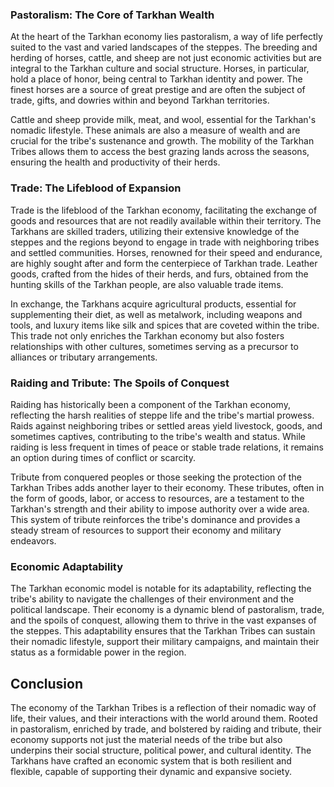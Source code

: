 ### Pastoralism: The Core of Tarkhan Wealth

At the heart of the Tarkhan economy lies pastoralism, a way of life perfectly suited to the vast and varied landscapes of the steppes. The breeding and herding of horses, cattle, and sheep are not just economic activities but are integral to the Tarkhan culture and social structure. Horses, in particular, hold a place of honor, being central to Tarkhan identity and power. The finest horses are a source of great prestige and are often the subject of trade, gifts, and dowries within and beyond Tarkhan territories.

Cattle and sheep provide milk, meat, and wool, essential for the Tarkhan's nomadic lifestyle. These animals are also a measure of wealth and are crucial for the tribe's sustenance and growth. The mobility of the Tarkhan Tribes allows them to access the best grazing lands across the seasons, ensuring the health and productivity of their herds.

### Trade: The Lifeblood of Expansion

Trade is the lifeblood of the Tarkhan economy, facilitating the exchange of goods and resources that are not readily available within their territory. The Tarkhans are skilled traders, utilizing their extensive knowledge of the steppes and the regions beyond to engage in trade with neighboring tribes and settled communities. Horses, renowned for their speed and endurance, are highly sought after and form the centerpiece of Tarkhan trade. Leather goods, crafted from the hides of their herds, and furs, obtained from the hunting skills of the Tarkhan people, are also valuable trade items.

In exchange, the Tarkhans acquire agricultural products, essential for supplementing their diet, as well as metalwork, including weapons and tools, and luxury items like silk and spices that are coveted within the tribe. This trade not only enriches the Tarkhan economy but also fosters relationships with other cultures, sometimes serving as a precursor to alliances or tributary arrangements.

### Raiding and Tribute: The Spoils of Conquest

Raiding has historically been a component of the Tarkhan economy, reflecting the harsh realities of steppe life and the tribe's martial prowess. Raids against neighboring tribes or settled areas yield livestock, goods, and sometimes captives, contributing to the tribe's wealth and status. While raiding is less frequent in times of peace or stable trade relations, it remains an option during times of conflict or scarcity.

Tribute from conquered peoples or those seeking the protection of the Tarkhan Tribes adds another layer to their economy. These tributes, often in the form of goods, labor, or access to resources, are a testament to the Tarkhan's strength and their ability to impose authority over a wide area. This system of tribute reinforces the tribe's dominance and provides a steady stream of resources to support their economy and military endeavors.

### Economic Adaptability

The Tarkhan economic model is notable for its adaptability, reflecting the tribe's ability to navigate the challenges of their environment and the political landscape. Their economy is a dynamic blend of pastoralism, trade, and the spoils of conquest, allowing them to thrive in the vast expanses of the steppes. This adaptability ensures that the Tarkhan Tribes can sustain their nomadic lifestyle, support their military campaigns, and maintain their status as a formidable power in the region.

## Conclusion

The economy of the Tarkhan Tribes is a reflection of their nomadic way of life, their values, and their interactions with the world around them. Rooted in pastoralism, enriched by trade, and bolstered by raiding and tribute, their economy supports not just the material needs of the tribe but also underpins their social structure, political power, and cultural identity. The Tarkhans have crafted an economic system that is both resilient and flexible, capable of supporting their dynamic and expansive society.